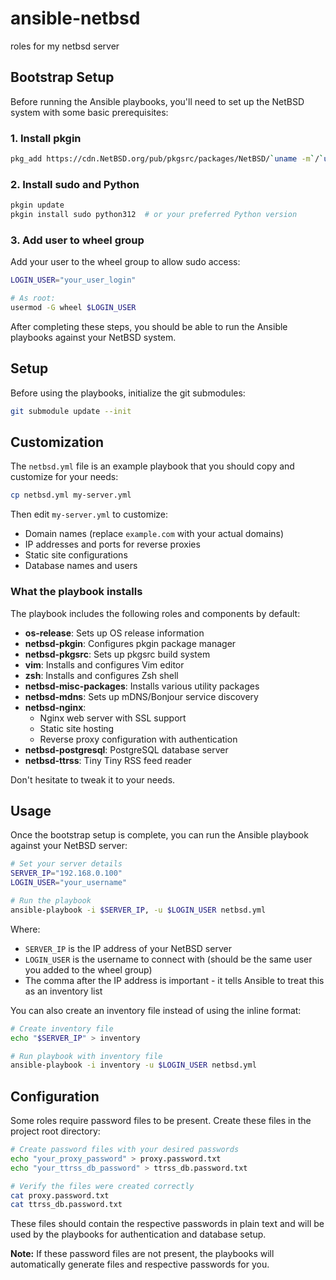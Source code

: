 # ansible-netbsd
roles for my netbsd server

## Bootstrap Setup

Before running the Ansible playbooks, you'll need to set up the NetBSD system with some basic prerequisites:

### 1. Install pkgin

```bash
pkg_add https://cdn.NetBSD.org/pub/pkgsrc/packages/NetBSD/`uname -m`/`uname -r`/All/pkgin
```

### 2. Install sudo and Python

```bash
pkgin update
pkgin install sudo python312  # or your preferred Python version
```

### 3. Add user to wheel group

Add your user to the wheel group to allow sudo access:

```bash
LOGIN_USER="your_user_login"

# As root:
usermod -G wheel $LOGIN_USER
```

After completing these steps, you should be able to run the Ansible playbooks against your NetBSD system.

## Setup

Before using the playbooks, initialize the git submodules:

```bash
git submodule update --init
```

## Customization

The `netbsd.yml` file is an example playbook that you should copy and customize for your needs:

```bash
cp netbsd.yml my-server.yml
```

Then edit `my-server.yml` to customize:
- Domain names (replace `example.com` with your actual domains)
- IP addresses and ports for reverse proxies
- Static site configurations
- Database names and users

### What the playbook installs

The playbook includes the following roles and components by default:

- **os-release**: Sets up OS release information
- **netbsd-pkgin**: Configures pkgin package manager
- **netbsd-pkgsrc**: Sets up pkgsrc build system
- **vim**: Installs and configures Vim editor
- **zsh**: Installs and configures Zsh shell
- **netbsd-misc-packages**: Installs various utility packages
- **netbsd-mdns**: Sets up mDNS/Bonjour service discovery
- **netbsd-nginx**:
  - Nginx web server with SSL support
  - Static site hosting
  - Reverse proxy configuration with authentication
- **netbsd-postgresql**: PostgreSQL database server
- **netbsd-ttrss**: Tiny Tiny RSS feed reader

Don't hesitate to tweak it to your needs.

## Usage

Once the bootstrap setup is complete, you can run the Ansible playbook against your NetBSD server:

```bash
# Set your server details
SERVER_IP="192.168.0.100"
LOGIN_USER="your_username"

# Run the playbook
ansible-playbook -i $SERVER_IP, -u $LOGIN_USER netbsd.yml
```

Where:
- `SERVER_IP` is the IP address of your NetBSD server
- `LOGIN_USER` is the username to connect with (should be the same user you added to the wheel group)
- The comma after the IP address is important - it tells Ansible to treat this as an inventory list

You can also create an inventory file instead of using the inline format:

```bash
# Create inventory file
echo "$SERVER_IP" > inventory

# Run playbook with inventory file
ansible-playbook -i inventory -u $LOGIN_USER netbsd.yml
```

## Configuration

Some roles require password files to be present. Create these files in the project root directory:

```bash
# Create password files with your desired passwords
echo "your_proxy_password" > proxy.password.txt
echo "your_ttrss_db_password" > ttrss_db.password.txt

# Verify the files were created correctly
cat proxy.password.txt
cat ttrss_db.password.txt
```

These files should contain the respective passwords in plain text and will be used by the playbooks for authentication and database setup.

**Note:** If these password files are not present, the playbooks will automatically generate files and respective passwords for you.
